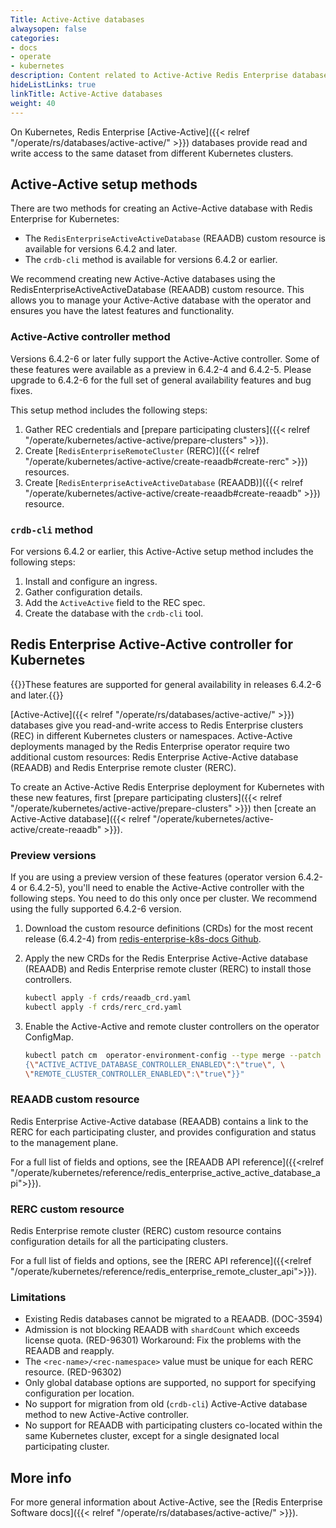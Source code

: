 ```yaml
---
Title: Active-Active databases
alwaysopen: false
categories:
- docs
- operate
- kubernetes
description: Content related to Active-Active Redis Enterprise databases for Kubernetes.
hideListLinks: true
linkTitle: Active-Active databases
weight: 40
---
```


On Kubernetes, Redis Enterprise [Active-Active]({{< relref "/operate/rs/databases/active-active/" >}}) databases provide read and write access to the same dataset from different Kubernetes clusters.

## Active-Active setup methods

There are two methods for creating an Active-Active database with Redis Enterprise for Kubernetes:

- The `RedisEnterpriseActiveActiveDatabase` (REAADB) custom resource is available for versions 6.4.2 and later.
- The `crdb-cli` method is available for versions 6.4.2 or earlier.


We recommend creating new Active-Active databases using the RedisEnterpriseActiveActiveDatabase (REAADB) custom resource. This allows you to manage your Active-Active database with the operator and ensures you have the latest features and functionality.

### Active-Active controller method

Versions 6.4.2-6 or later fully support the Active-Active controller. Some of these features were available as a preview in 6.4.2-4 and 6.4.2-5. Please upgrade to 6.4.2-6 for the full set of general availability features and bug fixes.

This setup method includes the following steps:

1. Gather REC credentials and [prepare participating clusters]({{< relref "/operate/kubernetes/active-active/prepare-clusters" >}}).
2. Create [`RedisEnterpriseRemoteCluster` (RERC)]({{< relref "/operate/kubernetes/active-active/create-reaadb#create-rerc" >}}) resources.
3. Create [`RedisEnterpriseActiveActiveDatabase` (REAADB)]({{< relref "/operate/kubernetes/active-active/create-reaadb#create-reaadb" >}}) resource.

### `crdb-cli` method

For versions 6.4.2 or earlier, this Active-Active setup method includes the following steps:

1. Install and configure an ingress.
2. Gather configuration details.
3. Add the `ActiveActive` field to the REC spec.
4. Create the database with the `crdb-cli` tool.

## Redis Enterprise Active-Active controller for Kubernetes

{{<note>}}These features are supported for general availability in releases 6.4.2-6 and later.{{</note>}}

[Active-Active]({{< relref "/operate/rs/databases/active-active/" >}}) databases give you read-and-write access to Redis Enterprise clusters (REC) in different Kubernetes clusters or namespaces. Active-Active deployments managed by the Redis Enterprise operator require two additional custom resources: Redis Enterprise Active-Active database (REAADB) and Redis Enterprise remote cluster (RERC).

To create an Active-Active Redis Enterprise deployment for Kubernetes with these new features, first [prepare participating clusters]({{< relref "/operate/kubernetes/active-active/prepare-clusters" >}}) then [create an Active-Active database]({{< relref "/operate/kubernetes/active-active/create-reaadb" >}}).

### Preview versions

If you are using a preview version of these features (operator version 6.4.2-4 or 6.4.2-5), you'll need to enable the Active-Active controller with the following steps. You need to do this only once per cluster. We recommend using the fully supported 6.4.2-6 version.

1. Download the custom resource definitions (CRDs) for the most recent release (6.4.2-4) from [redis-enterprise-k8s-docs Github](https://github.com/RedisLabs/redis-enterprise-k8s-docs/tree/master/crds).

1. Apply the new CRDs for the Redis Enterprise Active-Active database (REAADB) and Redis Enterprise remote cluster (RERC) to install those controllers.

    ```sh
    kubectl apply -f crds/reaadb_crd.yaml
    kubectl apply -f crds/rerc_crd.yaml
    ```

1. Enable the Active-Active and remote cluster controllers on the operator ConfigMap.

    ```sh
    kubectl patch cm  operator-environment-config --type merge --patch "{\"data\": \
    {\"ACTIVE_ACTIVE_DATABASE_CONTROLLER_ENABLED\":\"true\", \
    \"REMOTE_CLUSTER_CONTROLLER_ENABLED\":\"true\"}}"


### REAADB custom resource

Redis Enterprise Active-Active database (REAADB) contains a link to the RERC for each participating cluster, and provides configuration and status to the management plane.

For a full list of fields and options, see the [REAADB API reference]({{<relref "/operate/kubernetes/reference/redis_enterprise_active_active_database_api">}}).

### RERC custom resource

Redis Enterprise remote cluster (RERC) custom resource contains configuration details for all the participating clusters.

For a full list of fields and options, see the [RERC API reference]({{<relref "/operate/kubernetes/reference/redis_enterprise_remote_cluster_api">}}).

### Limitations

* Existing Redis databases cannot be migrated to a REAADB. (DOC-3594)
* Admission is not blocking REAADB with `shardCount` which exceeds license quota. (RED-96301)
    Workaround: Fix the problems with the REAADB and reapply.
* The `<rec-name>/<rec-namespace>` value must be unique for each RERC resource. (RED-96302)
* Only global database options are supported, no support for specifying configuration per location.
* No support for migration from old (`crdb-cli`) Active-Active database method to new Active-Active controller.
* No support for REAADB with participating clusters co-located within the same Kubernetes cluster, except for a single designated local participating cluster.

## More info

For more general information about Active-Active, see the [Redis Enterprise Software docs]({{< relref "/operate/rs/databases/active-active/" >}}).
